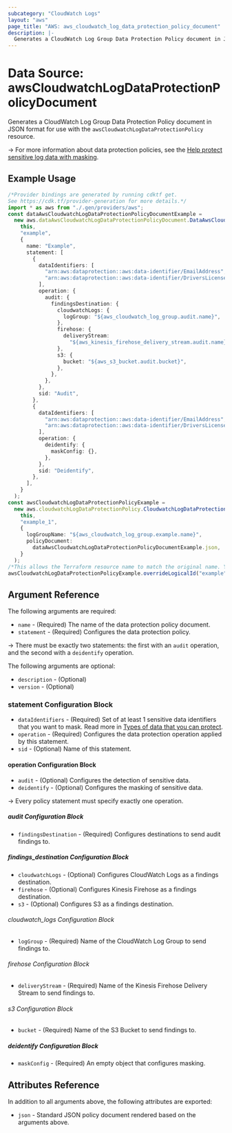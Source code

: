 ```yaml
---
subcategory: "CloudWatch Logs"
layout: "aws"
page_title: "AWS: aws_cloudwatch_log_data_protection_policy_document"
description: |-
  Generates a CloudWatch Log Group Data Protection Policy document in JSON format
---
```


# Data Source: awsCloudwatchLogDataProtectionPolicyDocument

Generates a CloudWatch Log Group Data Protection Policy document in JSON format for use with the `awsCloudwatchLogDataProtectionPolicy` resource.

\-> For more information about data protection policies, see the [Help protect sensitive log data with masking](https://docs.aws.amazon.com/AmazonCloudWatch/latest/logs/mask-sensitive-log-data.html).

## Example Usage

```typescript
/*Provider bindings are generated by running cdktf get.
See https://cdk.tf/provider-generation for more details.*/
import * as aws from "./.gen/providers/aws";
const dataAwsCloudwatchLogDataProtectionPolicyDocumentExample =
  new aws.dataAwsCloudwatchLogDataProtectionPolicyDocument.DataAwsCloudwatchLogDataProtectionPolicyDocument(
    this,
    "example",
    {
      name: "Example",
      statement: [
        {
          dataIdentifiers: [
            "arn:aws:dataprotection::aws:data-identifier/EmailAddress",
            "arn:aws:dataprotection::aws:data-identifier/DriversLicense-US",
          ],
          operation: {
            audit: {
              findingsDestination: {
                cloudwatchLogs: {
                  logGroup: "${aws_cloudwatch_log_group.audit.name}",
                },
                firehose: {
                  deliveryStream:
                    "${aws_kinesis_firehose_delivery_stream.audit.name}",
                },
                s3: {
                  bucket: "${aws_s3_bucket.audit.bucket}",
                },
              },
            },
          },
          sid: "Audit",
        },
        {
          dataIdentifiers: [
            "arn:aws:dataprotection::aws:data-identifier/EmailAddress",
            "arn:aws:dataprotection::aws:data-identifier/DriversLicense-US",
          ],
          operation: {
            deidentify: {
              maskConfig: {},
            },
          },
          sid: "Deidentify",
        },
      ],
    }
  );
const awsCloudwatchLogDataProtectionPolicyExample =
  new aws.cloudwatchLogDataProtectionPolicy.CloudwatchLogDataProtectionPolicy(
    this,
    "example_1",
    {
      logGroupName: "${aws_cloudwatch_log_group.example.name}",
      policyDocument:
        dataAwsCloudwatchLogDataProtectionPolicyDocumentExample.json,
    }
  );
/*This allows the Terraform resource name to match the original name. You can remove the call if you don't need them to match.*/
awsCloudwatchLogDataProtectionPolicyExample.overrideLogicalId("example");

```

## Argument Reference

The following arguments are required:

* `name` - (Required) The name of the data protection policy document.
* `statement` - (Required) Configures the data protection policy.

\-> There must be exactly two statements: the first with an `audit` operation, and the second with a `deidentify` operation.

The following arguments are optional:

* `description` - (Optional)
* `version` - (Optional)

### statement Configuration Block

* `dataIdentifiers` - (Required) Set of at least 1 sensitive data identifiers that you want to mask. Read more in [Types of data that you can protect](https://docs.aws.amazon.com/AmazonCloudWatch/latest/logs/protect-sensitive-log-data-types.html).
* `operation` - (Required) Configures the data protection operation applied by this statement.
* `sid` - (Optional) Name of this statement.

#### operation Configuration Block

* `audit` - (Optional) Configures the detection of sensitive data.
* `deidentify` - (Optional) Configures the masking of sensitive data.

\-> Every policy statement must specify exactly one operation.

##### audit Configuration Block

* `findingsDestination` - (Required) Configures destinations to send audit findings to.

##### findings\_destination Configuration Block

* `cloudwatchLogs` - (Optional) Configures CloudWatch Logs as a findings destination.
* `firehose` - (Optional) Configures Kinesis Firehose as a findings destination.
* `s3` - (Optional) Configures S3 as a findings destination.

###### cloudwatch\_logs Configuration Block

* `logGroup` - (Required) Name of the CloudWatch Log Group to send findings to.

###### firehose Configuration Block

* `deliveryStream` - (Required) Name of the Kinesis Firehose Delivery Stream to send findings to.

###### s3 Configuration Block

* `bucket` - (Required) Name of the S3 Bucket to send findings to.

##### deidentify Configuration Block

* `maskConfig` - (Required) An empty object that configures masking.

## Attributes Reference

In addition to all arguments above, the following attributes are exported:

* `json` - Standard JSON policy document rendered based on the arguments above.
